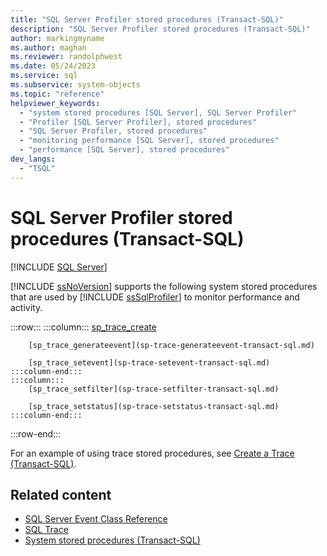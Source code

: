 ```yaml
---
title: "SQL Server Profiler stored procedures (Transact-SQL)"
description: "SQL Server Profiler stored procedures (Transact-SQL)"
author: markingmyname
ms.author: maghan
ms.reviewer: randolphwest
ms.date: 05/24/2023
ms.service: sql
ms.subservice: system-objects
ms.topic: "reference"
helpviewer_keywords:
  - "system stored procedures [SQL Server], SQL Server Profiler"
  - "Profiler [SQL Server Profiler], stored procedures"
  - "SQL Server Profiler, stored procedures"
  - "monitoring performance [SQL Server], stored procedures"
  - "performance [SQL Server], stored procedures"
dev_langs:
  - "TSQL"
---
```

# SQL Server Profiler stored procedures (Transact-SQL)

[!INCLUDE [SQL Server](../../includes/applies-to-version/sqlserver.md)]

[!INCLUDE [ssNoVersion](../../includes/ssnoversion-md.md)] supports the following system stored procedures that are used by [!INCLUDE [ssSqlProfiler](../../includes/sssqlprofiler-md.md)] to monitor performance and activity.

:::row:::
    :::column:::
        [sp_trace_create](sp-trace-create-transact-sql.md)

        [sp_trace_generateevent](sp-trace-generateevent-transact-sql.md)

        [sp_trace_setevent](sp-trace-setevent-transact-sql.md)
    :::column-end:::
    :::column:::
        [sp_trace_setfilter](sp-trace-setfilter-transact-sql.md)

        [sp_trace_setstatus](sp-trace-setstatus-transact-sql.md)
    :::column-end:::
:::row-end:::

For an example of using trace stored procedures, see [Create a Trace (Transact-SQL)](../sql-trace/create-a-trace-transact-sql.md).

## Related content

- [SQL Server Event Class Reference](../event-classes/sql-server-event-class-reference.md)
- [SQL Trace](../sql-trace/sql-trace.md)
- [System stored procedures (Transact-SQL)](system-stored-procedures-transact-sql.md)
